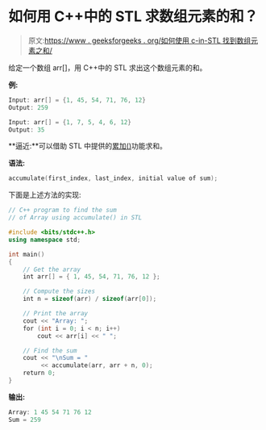 # 如何用 C++中的 STL 求数组元素的和？

> 原文:[https://www . geeksforgeeks . org/如何使用 c-in-STL 找到数组元素之和/](https://www.geeksforgeeks.org/how-to-find-the-sum-of-elements-of-an-array-using-stl-in-c/)

给定一个数组 arr[]，用 C++中的 STL 求出这个数组元素的和。

**例:**

```cpp
Input: arr[] = {1, 45, 54, 71, 76, 12}
Output: 259

Input: arr[] = {1, 7, 5, 4, 6, 12}
Output: 35

```

**逼近:**可以借助 STL 中提供的[累加()](https://www.geeksforgeeks.org/numeric-header-in-c-stl-set-1-accumulate-and-partial_sum/)功能求和。

**语法:**

```cpp
accumulate(first_index, last_index, initial value of sum);

```

下面是上述方法的实现:

```cpp
// C++ program to find the sum
// of Array using accumulate() in STL

#include <bits/stdc++.h>
using namespace std;

int main()
{
    // Get the array
    int arr[] = { 1, 45, 54, 71, 76, 12 };

    // Compute the sizes
    int n = sizeof(arr) / sizeof(arr[0]);

    // Print the array
    cout << "Array: ";
    for (int i = 0; i < n; i++)
        cout << arr[i] << " ";

    // Find the sum
    cout << "\nSum = "
         << accumulate(arr, arr + n, 0);
    return 0;
}
```

**输出:**

```cpp
Array: 1 45 54 71 76 12 
Sum = 259

```